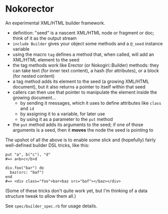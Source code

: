 # Nokorector

An experimental XML/HTML builder framework.

* definition: "seed" is a nascent XML/HTML node or fragment or doc; think of it as the output stream
* `include Builder` gives your object some methods and a `@_seed` instance variable
* using the macro `tag` defines a method that, when called, will add an XML/HTML element to the seed
* the tag methods work like Erector (or Nokogiri::Builder) methods: they can take text (for inner text content), a hash (for attributes), or a block (for nested content)
* a tag method adds its element to the seed (a growing XML/HTML document), but it also returns a pointer to itself within that seed
* callers can then use that pointer to manipulate the element inside the growing document...
  * by sending it messages, which it uses to define attributes like `class` and `id`
  * by assigning it to a variable, for later use
  * by using it as a parameter to the `put` method
* the `put` method adds its arguments to the seed; if one of those arguments is a seed, then it **moves** the node the seed is pointing to

The upshot of all the above is to enable some slick and (hopefully) fairly well-defined builder DSL tricks, like this:

    put "a", b("c"), "d"
    #=> a<b>c</b>d

    div.foo("bar") do
      baz(src: "baf")
    end
    #=> <div class="foo">bar<baz src="baf"></baz></div>

(Some of these tricks don't quite work yet, but I'm thinking of a data structure tweak to allow them all.)

See `spec/builder_spec.rb` for usage details.

